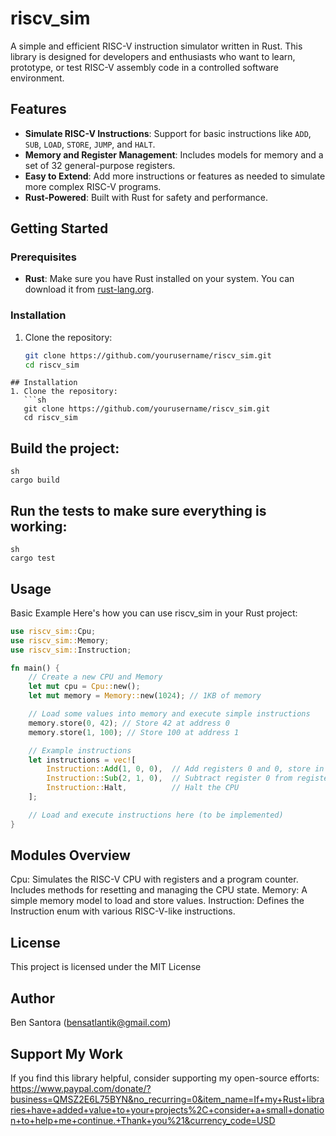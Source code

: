 # riscv_sim

A simple and efficient RISC-V instruction simulator written in Rust. This library is designed for developers and enthusiasts who want to learn, prototype, or test RISC-V assembly code in a controlled software environment.

## Features
- **Simulate RISC-V Instructions**: Support for basic instructions like `ADD`, `SUB`, `LOAD`, `STORE`, `JUMP`, and `HALT`.
- **Memory and Register Management**: Includes models for memory and a set of 32 general-purpose registers.
- **Easy to Extend**: Add more instructions or features as needed to simulate more complex RISC-V programs.
- **Rust-Powered**: Built with Rust for safety and performance.

## Getting Started
### Prerequisites
- **Rust**: Make sure you have Rust installed on your system. You can download it from [rust-lang.org](https://www.rust-lang.org).

### Installation
1. Clone the repository:
   ```sh
   git clone https://github.com/yourusername/riscv_sim.git
   cd riscv_sim
```
## Installation
1. Clone the repository:
   ```sh
   git clone https://github.com/yourusername/riscv_sim.git
   cd riscv_sim
```
## Build the project:
```
sh
cargo build
```
## Run the tests to make sure everything is working:
```
sh
cargo test
```
## Usage
Basic Example
Here's how you can use riscv_sim in your Rust project:
```rust
use riscv_sim::Cpu;
use riscv_sim::Memory;
use riscv_sim::Instruction;

fn main() {
    // Create a new CPU and Memory
    let mut cpu = Cpu::new();
    let mut memory = Memory::new(1024); // 1KB of memory

    // Load some values into memory and execute simple instructions
    memory.store(0, 42); // Store 42 at address 0
    memory.store(1, 100); // Store 100 at address 1

    // Example instructions
    let instructions = vec![
        Instruction::Add(1, 0, 0),  // Add registers 0 and 0, store in register 1
        Instruction::Sub(2, 1, 0),  // Subtract register 0 from register 1, store in register 2
        Instruction::Halt,          // Halt the CPU
    ];

    // Load and execute instructions here (to be implemented)
}
```
## Modules Overview
Cpu: Simulates the RISC-V CPU with registers and a program counter. Includes methods for resetting and managing the CPU state.
Memory: A simple memory model to load and store values.
Instruction: Defines the Instruction enum with various RISC-V-like instructions.

## License
This project is licensed under the MIT License 

## Author
Ben Santora (<bensatlantik@gmail.com>)

## Support My Work
If you find this library helpful, consider supporting my open-source efforts: 
https://www.paypal.com/donate/?business=QMSZ2E6L75BYN&no_recurring=0&item_name=If+my+Rust+libraries+have+added+value+to+your+projects%2C+consider+a+small+donation+to+help+me+continue.+Thank+you%21&currency_code=USD
